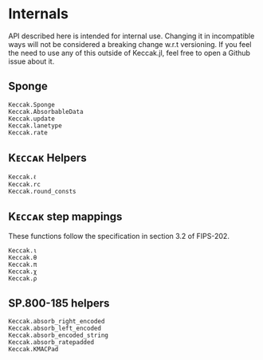 # Internals

API described here is intended for internal use.
Changing it in incompatible ways will not be considered a breaking change w.r.t versioning.
If you feel the need to use any of this outside of Keccak.jl, feel free to open a Github
issue about it.

## Sponge
```@docs
Keccak.Sponge
Keccak.AbsorbableData
Keccak.update
Keccak.lanetype
Keccak.rate
```

## Kᴇᴄᴄᴀᴋ Helpers
```@docs
Keccak.ℓ
Keccak.rc
Keccak.round_consts
```
## Kᴇᴄᴄᴀᴋ step mappings
These functions follow the specification in section 3.2 of FIPS-202.
```@docs
Keccak.ι
Keccak.θ
Keccak.π
Keccak.χ
Keccak.ρ
```

## SP.800-185 helpers
```@docs
Keccak.absorb_right_encoded
Keccak.absorb_left_encoded
Keccak.absorb_encoded_string
Keccak.absorb_ratepadded
Keccak.KMACPad
```
